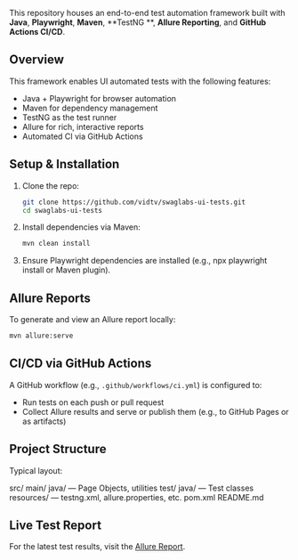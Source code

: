 This repository houses an end-to-end test automation framework built with **Java**, **Playwright**, **Maven**, **TestNG
**,
**Allure Reporting**, and **GitHub Actions CI/CD**.

## Overview

This framework enables UI automated tests with the following features:

- Java + Playwright for browser automation
- Maven for dependency management
- TestNG as the test runner
- Allure for rich, interactive reports
- Automated CI via GitHub Actions

## Setup & Installation

1. Clone the repo:
   ```bash
   git clone https://github.com/vidtv/swaglabs-ui-tests.git
   cd swaglabs-ui-tests
    ```

2. Install dependencies via Maven:

   ```bash
   mvn clean install
    ```

3. Ensure Playwright dependencies are installed (e.g., npx playwright install or Maven plugin).

## Allure Reports

To generate and view an Allure report locally:

   ```bash
   mvn allure:serve
   ```

## CI/CD via GitHub Actions

A GitHub workflow (e.g., `.github/workflows/ci.yml`) is configured to:

- Run tests on each push or pull request  
- Collect Allure results and serve or publish them (e.g., to GitHub Pages or as artifacts)  

## Project Structure

Typical layout:

src/
main/
java/ — Page Objects, utilities
test/
java/ — Test classes
resources/ — testng.xml, allure.properties, etc.
pom.xml
README.md

## Live Test Report
For the latest test results, visit the [Allure Report](https://vidtv.github.io/swaglabs-ui-tests/).